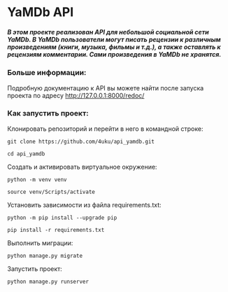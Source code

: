 # YaMDb API
##### В этом проекте реализован API для небольшой социальной сети YaMDb. В YaMDb пользователи могут писать рецензии к различным произведениям (книги, музыка, фильмы и т.д.), а также оставлять к рецензиям комментарии. Сами произведения в YaMDb не хранятся.  

### Больше информации:
Подробную документацию к API вы можете найти после запуска проекта по адресу http://127.0.0.1:8000/redoc/

### Как запустить проект:
Клонировать репозиторий и перейти в него в командной строке:

```
git clone https://github.com/4uku/api_yamdb.git
```

```
cd api_yamdb
```

Cоздать и активировать виртуальное окружение:

```
python -m venv venv
```

```
source venv/Scripts/activate
```

Установить зависимости из файла requirements.txt:

```
python -m pip install --upgrade pip
```

```
pip install -r requirements.txt
```

Выполнить миграции:

```
python manage.py migrate
```

Запустить проект:

```
python manage.py runserver
```
